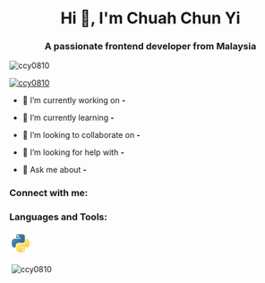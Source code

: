 <h1 align="center">Hi 👋, I'm Chuah Chun Yi</h1>
<h3 align="center">A passionate frontend developer from Malaysia</h3>

<p align="left"> <img src="https://komarev.com/ghpvc/?username=ccy0810&label=Profile%20views&color=0e75b6&style=flat" alt="ccy0810" /> </p>

<p align="left"> <a href="https://github.com/ryo-ma/github-profile-trophy"><img src="https://github-profile-trophy.vercel.app/?username=ccy0810" alt="ccy0810" /></a> </p>

- 🔭 I’m currently working on **-**

- 🌱 I’m currently learning **-**

- 👯 I’m looking to collaborate on **-**

- 🤝 I’m looking for help with **-**

- 💬 Ask me about **-**

<h3 align="left">Connect with me:</h3>
<p align="left">
</p>

<h3 align="left">Languages and Tools:</h3>
<p align="left"> <a href="https://www.python.org" target="_blank" rel="noreferrer"> <img src="https://raw.githubusercontent.com/devicons/devicon/master/icons/python/python-original.svg" alt="python" width="40" height="40"/> </a> </p>

<p>&nbsp;<img align="center" src="https://github-readme-stats.vercel.app/api?username=ccy0810&show_icons=true&locale=en" alt="ccy0810" /></p>
